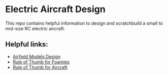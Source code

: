 # Electric Aircraft Design

This repo contains helpful information to design and scratchbuild a small to mid-size RC electric aircraft. 

## Helpful links:
* [Airfield Models Design](https://www.airfieldmodels.com/)
* [Rule of Thumb for Foamies](https://sites.google.com/site/robertclaus/rules-of-thumb-for-rc-foamies-gliders)
* [Rule of Thumb for Aircraft](https://www.homebuiltairplanes.com/forums/threads/rule-of-the-thumb-to-designing-a-plane.15668/)
